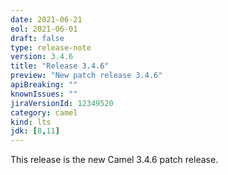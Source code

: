 ```yaml
---
date: 2021-06-21
eol: 2021-06-01
draft: false
type: release-note
version: 3.4.6
title: "Release 3.4.6"
preview: "New patch release 3.4.6"
apiBreaking: ""
knownIssues: ""
jiraVersionId: 12349520
category: camel
kind: lts
jdk: [8,11]
---
```


This release is the new Camel 3.4.6 patch release.
